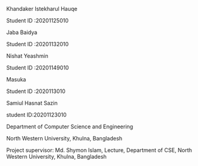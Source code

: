 Khandaker Istekharul Hauqe

Student ID :20201125010

Jaba Baidya

Student ID :20201132010

Nishat Yeashmin

Student ID :20201149010

Masuka 

Student ID :2020113010


Samiul Hasnat Sazin

student ID:20201123010


Department of Computer Science and Engineering

North Western University, Khulna, Bangladesh

Project supervisor: Md. Shymon Islam, Lecture, Department of CSE, North Western University, Khulna, Bangladesh

